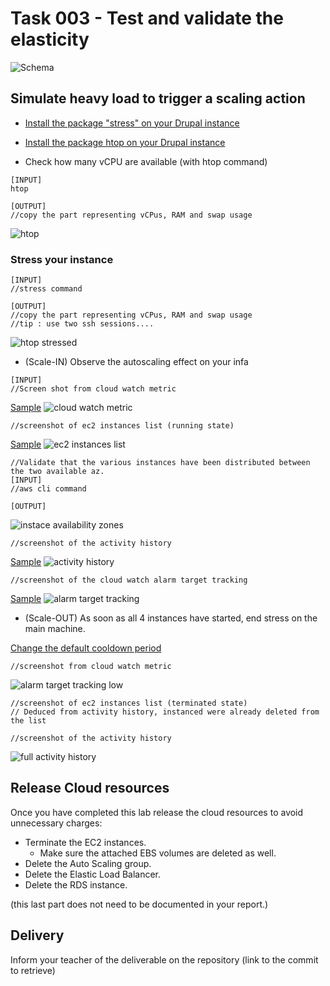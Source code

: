 # Task 003 - Test and validate the elasticity

![Schema](./img/CLD_AWS_INFA.PNG)


## Simulate heavy load to trigger a scaling action

* [Install the package "stress" on your Drupal instance](https://www.geeksforgeeks.org/linux-stress-command-with-examples/)

* [Install the package htop on your Drupal instance](https://www.geeksforgeeks.org/htop-command-in-linux-with-examples/)

* Check how many vCPU are available (with htop command)

```
[INPUT]
htop

[OUTPUT]
//copy the part representing vCPus, RAM and swap usage
```

![htop](./img/htop.png)

### Stress your instance

```
[INPUT]
//stress command

[OUTPUT]
//copy the part representing vCPus, RAM and swap usage
//tip : use two ssh sessions....
```

![htop stressed](./img/htop-stress.png)

* (Scale-IN) Observe the autoscaling effect on your infa


```
[INPUT]
//Screen shot from cloud watch metric
```
[Sample](./img/CLD_AWS_CLOUDWATCH_CPU_METRICS.PNG)
![cloud watch metric](./img/cloudwatch-metric.png)

```
//screenshot of ec2 instances list (running state)
```
[Sample](./img/CLD_AWS_EC2_LIST.PNG)
![ec2 instances list](./img/instances.png)

```
//Validate that the various instances have been distributed between the two available az.
[INPUT]
//aws cli command

[OUTPUT]
```

![instace availability zones](./img/instances.png)

```
//screenshot of the activity history
```
[Sample](./img/CLD_AWS_ASG_ACTIVITY_HISTORY.PNG)
![activity history](./img/activity-history.png)

```
//screenshot of the cloud watch alarm target tracking
```
[Sample](./img/CLD_AWS_CLOUDWATCH_ALARMHIGH_STATS.PNG)
![alarm target tracking](./img/asgrp-metric.png)


* (Scale-OUT) As soon as all 4 instances have started, end stress on the main machine.

[Change the default cooldown period](https://docs.aws.amazon.com/autoscaling/ec2/userguide/ec2-auto-scaling-scaling-cooldowns.html)

```
//screenshot from cloud watch metric
```
![alarm target tracking low](./img/asgrp-metric-low.png)

```
//screenshot of ec2 instances list (terminated state)
// Deduced from activity history, instanced were already deleted from the list
```

```
//screenshot of the activity history
```
![full activity history](./img/full-activity-history.png)

## Release Cloud resources

Once you have completed this lab release the cloud resources to avoid
unnecessary charges:

* Terminate the EC2 instances.
    * Make sure the attached EBS volumes are deleted as well.
* Delete the Auto Scaling group.
* Delete the Elastic Load Balancer.
* Delete the RDS instance.

(this last part does not need to be documented in your report.)

## Delivery

Inform your teacher of the deliverable on the repository (link to the commit to retrieve)